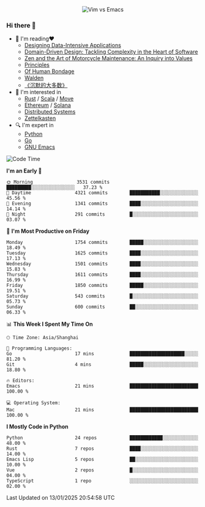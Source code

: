 <p align="center">
    <img src="https://gist.githubusercontent.com/coldnight/e696baffb094e71c96cb302118878eae/raw/40ea5053a6f66cc65f90f437e4173497da225958/banner.gif" alt="Vim vs Emacs" />
</p>

### Hi there 👋

- 📖 I'm reading❤️
    + [Designing Data-Intensive Applications](https://www.oreilly.com/library/view/designing-data-intensive-applications/9781491903063/)
    + [Domain-Driven Design: Tackling Complexity in the Heart of Software](https://www.dddcommunity.org/book/evans_2003/)
    + [Zen and the Art of Motorcycle Maintenance: An Inquiry into Values](https://en.wikipedia.org/wiki/Zen_and_the_Art_of_Motorcycle_Maintenance)
    + [Principles](https://www.principles.com/)
    + [Of Human Bondage](https://en.wikipedia.org/wiki/Of_Human_Bondage)
    + [Walden](https://en.wikipedia.org/wiki/Walden)
    + [《沉默的大多数》](https://en.wikipedia.org/wiki/Silent_majority)
- 🌱 I'm interested in
    + [Rust](https://www.rust-lang.org/) / [Scala](https://www.scala-lang.org/) / [Move](https://github.com/move-language/move/)
    + [Ethereum](https://ethereum.org/en/) / [Solana](https://solana.com/)
	+ [Distributed Systems](https://www.linuxzen.com/notes/topics/20200320174417_%E5%88%86%E5%B8%83%E5%BC%8F/)
	+ [Zettelkasten](https://www.linuxzen.com/notes/notes/20220120080920-slip_box/)
- 🔍 I'm expert in
    + [Python](https://www.python.org/)
    + [Go](https://go.dev/)
    + [GNU Emacs](https://www.gnu.org/software/emacs/)

<!--START_SECTION:waka-->
![Code Time](http://img.shields.io/badge/Code%20Time-3%2C208%20hrs%2044%20mins-blue)

**I'm an Early 🐤** 

```text
🌞 Morning                3531 commits        █████████░░░░░░░░░░░░░░░░   37.23 % 
🌆 Daytime                4321 commits        ███████████░░░░░░░░░░░░░░   45.56 % 
🌃 Evening                1341 commits        ████░░░░░░░░░░░░░░░░░░░░░   14.14 % 
🌙 Night                  291 commits         █░░░░░░░░░░░░░░░░░░░░░░░░   03.07 % 
```
📅 **I'm Most Productive on Friday** 

```text
Monday                   1754 commits        █████░░░░░░░░░░░░░░░░░░░░   18.49 % 
Tuesday                  1625 commits        ████░░░░░░░░░░░░░░░░░░░░░   17.13 % 
Wednesday                1501 commits        ████░░░░░░░░░░░░░░░░░░░░░   15.83 % 
Thursday                 1611 commits        ████░░░░░░░░░░░░░░░░░░░░░   16.99 % 
Friday                   1850 commits        █████░░░░░░░░░░░░░░░░░░░░   19.51 % 
Saturday                 543 commits         █░░░░░░░░░░░░░░░░░░░░░░░░   05.73 % 
Sunday                   600 commits         ██░░░░░░░░░░░░░░░░░░░░░░░   06.33 % 
```


📊 **This Week I Spent My Time On** 

```text
🕑︎ Time Zone: Asia/Shanghai

💬 Programming Languages: 
Go                       17 mins             ████████████████████░░░░░   81.20 % 
Git                      4 mins              █████░░░░░░░░░░░░░░░░░░░░   18.80 % 

🔥 Editors: 
Emacs                    21 mins             █████████████████████████   100.00 % 

💻 Operating System: 
Mac                      21 mins             █████████████████████████   100.00 % 
```

**I Mostly Code in Python** 

```text
Python                   24 repos            ████████████░░░░░░░░░░░░░   48.00 % 
Rust                     7 repos             ████░░░░░░░░░░░░░░░░░░░░░   14.00 % 
Emacs Lisp               5 repos             ██░░░░░░░░░░░░░░░░░░░░░░░   10.00 % 
Vue                      2 repos             █░░░░░░░░░░░░░░░░░░░░░░░░   04.00 % 
TypeScript               1 repo              ░░░░░░░░░░░░░░░░░░░░░░░░░   02.00 % 
```




 Last Updated on 13/01/2025 20:54:58 UTC
<!--END_SECTION:waka-->

